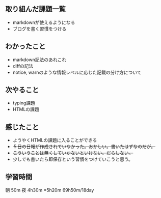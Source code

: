 ## 取り組んだ課題一覧
- markdownが使えるようになる
- ブログを書く習慣をつける
## わかったこと
- markdown記法のあれこれ
- diffの記法
- notice, warnのような情報レベルに応じた記載の分け方について
## 次やること
- typing課題
- HTMLの課題
## 感じたこと
- ようやくHTMLの課題に入ることができる
- ~~５日の日報が作成されていなかった。おかしい。書いたはずなのだが。~~
- ~~こういうことは無くしていかないといけない。だらしない。~~
- 少しでも書いたら即保存という習慣をつけていこうと思う。
## 学習時間
朝 50m 夜 4h30m 
=5h20m
69h50m/18day
